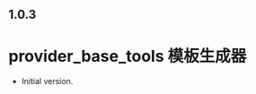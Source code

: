 <!--
 * @Author: cheng
 * @Version: 1.0
 * @Date: 2023-04-25 13:04:14
 * @LastEditors: cheng
 * @LastEditTime: 2023-06-13 17:12:29
 * @FilePath: \provider_temp_gen\CHANGELOG.md
 * @ObjectDescription: 
-->
## 1.0.3

# provider_base_tools 模板生成器

- Initial version.
